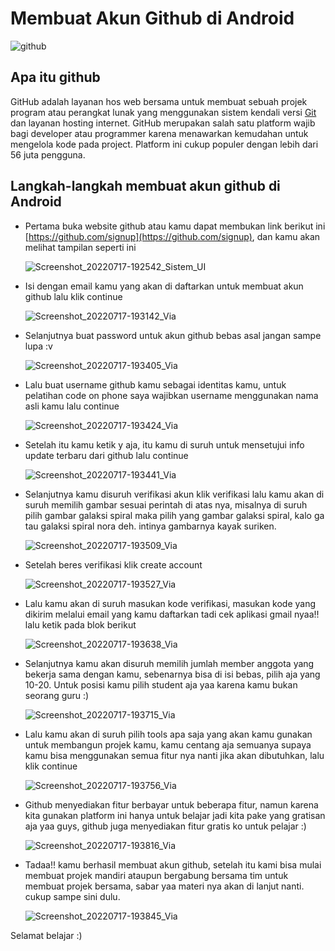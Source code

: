 # Membuat Akun Github di Android

![github](github.png)

## Apa itu github 
GitHub adalah layanan hos web bersama untuk membuat sebuah projek program atau perangkat lunak yang menggunakan sistem kendali versi [Git](https://id.m.wikipedia.org/wiki/Git) dan layanan hosting internet. GitHub merupakan salah satu platform wajib bagi developer atau programmer karena menawarkan kemudahan untuk mengelola kode pada project. Platform ini cukup populer dengan lebih dari 56 juta pengguna.

## Langkah-langkah membuat akun github di Android


-  Pertama buka website github  atau kamu dapat membukan link berikut ini [https://github.com/signup](https://github.com/signup), dan kamu akan melihat tampilan seperti ini

   ![Screenshot_20220717-192542_Sistem_UI](Screenshot_20220717-192542_Sistem_UI.png)
- Isi dengan email kamu yang akan di daftarkan untuk membuat akun github lalu klik continue
  
  ![Screenshot_20220717-193142_Via](Screenshot_20220717-193142_Via.png)
- Selanjutnya buat password untuk akun github bebas asal jangan sampe lupa :v
   
   ![Screenshot_20220717-193405_Via](Screenshot_20220717-193405_Via.png)
- Lalu buat username github kamu sebagai identitas kamu, untuk pelatihan code on phone saya wajibkan username menggunakan nama asli kamu lalu continue
   
   ![Screenshot_20220717-193424_Via](Screenshot_20220717-193424_Via.png)
- Setelah itu kamu ketik y aja, itu kamu di suruh untuk mensetujui info update terbaru dari github lalu continue

   ![Screenshot_20220717-193441_Via](Screenshot_20220717-193441_Via.png)
- Selanjutnya kamu disuruh verifikasi akun klik verifikasi lalu kamu akan di suruh memilih gambar sesuai perintah di atas nya, misalnya di suruh pilih gambar galaksi spiral maka pilih yang gambar galaksi spiral, kalo ga tau galaksi spiral nora deh. intinya gambarnya kayak suriken.
   
   ![Screenshot_20220717-193509_Via](Screenshot_20220717-193509_Via.png)
- Setelah beres verifikasi klik create account

   ![Screenshot_20220717-193527_Via](Screenshot_20220717-193527_Via.png)
- Lalu kamu akan di suruh masukan kode verifikasi, masukan kode yang dikirim melalui email yang kamu daftarkan tadi cek aplikasi gmail nyaa!! lalu ketik pada blok berikut
   
   ![Screenshot_20220717-193638_Via](Screenshot_20220717-193638_Via.png)
- Selanjutnya kamu akan disuruh memilih jumlah member anggota yang bekerja sama dengan kamu, sebenarnya bisa di isi bebas, pilih aja yang 10-20. Untuk posisi kamu pilih student aja yaa karena kamu bukan seorang guru :)
   
   ![Screenshot_20220717-193715_Via](Screenshot_20220717-193715_Via.png)
- Lalu kamu akan di suruh pilih tools apa saja yang akan kamu gunakan untuk membangun projek kamu, kamu centang aja semuanya supaya kamu bisa menggunakan semua fitur nya nanti jika akan dibutuhkan, lalu klik continue
   
   ![Screenshot_20220717-193756_Via](Screenshot_20220717-193756_Via.png)
- Github menyediakan fitur berbayar untuk beberapa fitur, namun karena kita gunakan platform ini hanya untuk belajar jadi kita pake yang gratisan aja yaa guys, github juga menyediakan fitur gratis ko untuk pelajar :)

   ![Screenshot_20220717-193816_Via](Screenshot_20220717-193816_Via.png)
- Tadaa!! kamu berhasil membuat akun github, setelah itu kami bisa mulai membuat projek mandiri ataupun bergabung bersama tim untuk membuat projek bersama, sabar yaa materi nya akan di lanjut nanti. cukup sampe sini dulu.
   
   ![Screenshot_20220717-193845_Via](Screenshot_20220717-193845_Via.png)


Selamat belajar :)
